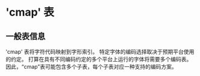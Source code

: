 # 'cmap' 表

## 一般表信息

'cmap' 表将字符代码映射到字形索引。 特定字体的编码选择取决于预期平台使用的约定。 打算在具有不同编码约定的多个平台上运行的字体将需要多个编码表。 因此，“cmap”表可能包含多个子表，每个子表对应一种支持的编码方案。

